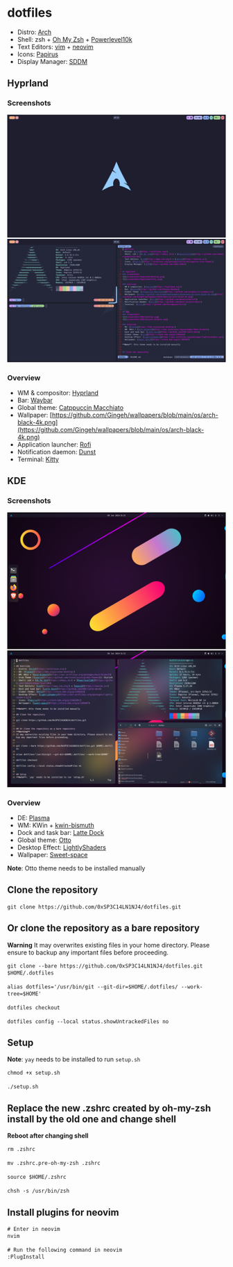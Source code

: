 # dotfiles
- Distro: [Arch](https://archlinux.org/)
- Shell: zsh + [Oh My Zsh](https://ohmyz.sh/) + [Powerlevel10k](https://github.com/romkatv/powerlevel10k)
- Text Editors: [vim](https://www.vim.org/) + [neovim](https://neovim.io/)
- Icons: [Papirus](https://archlinux.org/packages/extra/any/papirus-icon-theme/)
- Display Manager: [SDDM](https://github.com/sddm/sddm/)


## Hyprland
### Screenshots
![](screenshots/Hyprland/Desktop.png)
![](screenshots/Hyprland/Kitty.png)

### Overview
- WM & compositor: [Hyprland](https://hyprland.org/)
- Bar: [Waybar](https://github.com/Alexays/Waybar)
- Global theme: [Catppuccin Macchiato](https://github.com/catppuccin/catppuccin)
- Wallpaper: [https://github.com/Gingeh/wallpapers/blob/main/os/arch-black-4k.png](https://github.com/Gingeh/wallpapers/blob/main/os/arch-black-4k.png)
- Application launcher: [Rofi](https://github.com/lbonn/rofi)
- Notification daemon: [Dunst](https://github.com/dunst-project/dunst)
- Terminal: [Kitty](https://github.com/kovidgoyal/kitty)


## KDE
### Screenshots
![](screenshots/KDE/Desktop.png)
![](screenshots/KDE/Konsole-Dolphin.png)

### Overview
- DE: [Plasma](https://kde.org/plasma-desktop/)
- WM: KWin + [kwin-bismuth](https://aur.archlinux.org/packages/kwin-bismuth)
- Dock and task bar: [Latte Dock](https://github.com/KDE/latte-dock)
- Global theme: [Otto](https://store.kde.org/p/1358262)
- Desktop Effect: [LightlyShaders](https://aur.archlinux.org/packages/lightlyshaders-git)
- Wallpaper: [Sweet-space](https://store.kde.org/p/1309907)

**Note**: Otto theme needs to be installed manually


## Clone the repository
```
git clone https://github.com/0xSP3C14LN1NJ4/dotfiles.git
```

## Or clone the repository as a bare repository
**Warning**
It may overwrites existing files in your home directory. Please ensure to backup any important files before proceeding.

```
git clone --bare https://github.com/0xSP3C14LN1NJ4/dotfiles.git $HOME/.dotfiles

alias dotfiles='/usr/bin/git --git-dir=$HOME/.dotfiles/ --work-tree=$HOME'

dotfiles checkout

dotfiles config --local status.showUntrackedFiles no
```

## Setup
**Note**: `yay` needs to be installed to run `setup.sh`
```
chmod +x setup.sh

./setup.sh
```

## Replace the new .zshrc created by oh-my-zsh install by the old one and change shell
**Reboot after changing shell**
```
rm .zshrc

mv .zshrc.pre-oh-my-zsh .zshrc

source $HOME/.zshrc

chsh -s /usr/bin/zsh
```

## Install plugins for neovim
```
# Enter in neovim
nvim

# Run the following command in neovim
:PlugInstall
```
